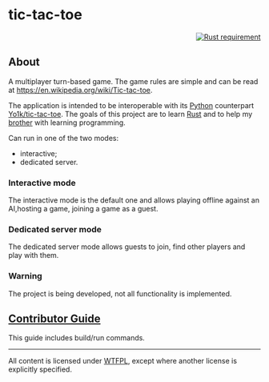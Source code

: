 # tic-tac-toe

<p align="right">
  <a href="https://doc.rust-lang.org/1.67.1/">
    <img src="https://img.shields.io/badge/Rust-1.67.1, edition 2021-f74c00.svg?labelColor=black"
        alt="Rust requirement">
  </a>
</p>

## About

A multiplayer turn-based game.
The game rules are simple and can be read at <https://en.wikipedia.org/wiki/Tic-tac-toe>.

The application is intended to be interoperable with its
[Python](https://www.python.org/) counterpart
[Yo1k/tic-tac-toe](https://github.com/Yo1k/tic-tac-toe).
The goals of this project are to learn [Rust](https://www.rust-lang.org/)
and to help my [brother](https://github.com/Yo1k) with learning programming.

Can run in one of the two modes:

* interactive;
* dedicated server.

### Interactive mode
The interactive mode is the default one and allows playing offline against an AI,hosting a game,
joining a game as a guest.

### Dedicated server mode
The dedicated server mode allows guests to join, find other players and play with them.

### Warning
The project is being developed, not all functionality is implemented.

## [Contributor Guide](https://github.com/stIncMale/tic-tac-toe/blob/master/contributing.md)

This guide includes build/run commands.

---

All content is licensed under [WTFPL](http://www.wtfpl.net/),
except where another license is explicitly specified.
